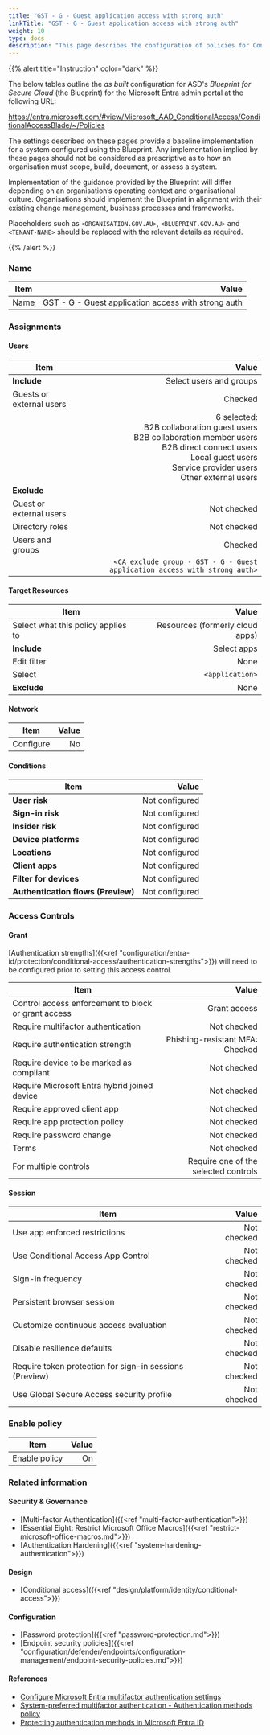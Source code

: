 ```yaml
---
title: "GST - G - Guest application access with strong auth"
linkTitle: "GST - G - Guest application access with strong auth"
weight: 10
type: docs
description: "This page describes the configuration of policies for Conditional Access within Microsoft Entra ID associated with systems built according to the guidance provided by ASD's Blueprint for Secure Cloud."
---
```


{{% alert title="Instruction" color="dark" %}}

The below tables outline the *as built* configuration for ASD's *Blueprint for Secure Cloud* (the Blueprint) for the Microsoft Entra admin portal at the following URL:

<https://entra.microsoft.com/#view/Microsoft_AAD_ConditionalAccess/ConditionalAccessBlade/~/Policies>

The settings described on these pages provide a baseline implementation for a system configured using the Blueprint. Any implementation implied by these pages should not be considered as prescriptive as to how an organisation must scope, build, document, or assess a system.

Implementation of the guidance provided by the Blueprint will differ depending on an organisation’s operating context and organisational culture. Organisations should implement the Blueprint in alignment with their existing change management, business processes and frameworks.

Placeholders such as `<ORGANISATION.GOV.AU>`, `<BLUEPRINT.GOV.AU>` and `<TENANT-NAME>` should be replaced with the relevant details as required.

{{% /alert %}}

### Name

| Item |                                               Value |
| ---- | --------------------------------------------------: |
| Name | GST - G - Guest application access with strong auth |

### Assignments

#### Users

| Item                     |                                                                                                                                                                             Value |
| ------------------------ | --------------------------------------------------------------------------------------------------------------------------------------------------------------------------------: |
| **Include**              |                                                                                                                                                           Select users and groups |
| Guests or external users |                                                                                                                                                                           Checked |
|                          | 6 selected:<br>B2B collaboration guest users<br>B2B collaboration member users<br>B2B direct connect users<br>Local guest users<br>Service provider users<br>Other external users |
| **Exclude**              |                                                                                                                                                                                   |
| Guest or external users  |                                                                                                                                                                       Not checked |
| Directory roles          |                                                                                                                                                                       Not checked |
| Users and groups         |                                                                                                                                                                           Checked |
|                          |                                                                                                        `<CA exclude group - GST - G - Guest application access with strong auth>` |

#### Target Resources

| Item                               |                           Value |
| ---------------------------------- | ------------------------------: |
| Select what this policy applies to | Resources (formerly cloud apps) |
| **Include**                        |                     Select apps |
| Edit filter                        |                            None |
| Select                             |                 `<application>` |
| **Exclude**                        |                            None |

#### Network

| Item      | Value |
| --------- | ----: |
| Configure |    No |

#### Conditions

| Item                               |          Value |
| ---------------------------------- | -------------: |
| **User risk**                      | Not configured |
| **Sign-in risk**                   | Not configured |
| **Insider risk**                   | Not configured |
| **Device platforms**               | Not configured |
| **Locations**                      | Not configured |
| **Client apps**                    | Not configured |
| **Filter for devices**             | Not configured |
| **Authentication flows (Preview)** | Not configured |

### Access Controls

#### Grant

[Authentication strengths]({{<ref "configuration/entra-id/protection/conditional-access/authentication-strengths">}}) will need to be configured prior to setting this access control.

| Item                                                |                                Value |
| --------------------------------------------------- | -----------------------------------: |
| Control access enforcement to block or grant access |                         Grant access |
| Require multifactor authentication                  |                          Not checked |
| Require authentication strength                     |   Phishing-resistant MFA:<br>Checked |
| Require device to be marked as compliant            |                          Not checked |
| Require Microsoft Entra hybrid joined device        |                          Not checked |
| Require approved client app                         |                          Not checked |
| Require app protection policy                       |                          Not checked |
| Require password change                             |                          Not checked |
| Terms                                               |                          Not checked |
| For multiple controls                               | Require one of the selected controls |

#### Session

| Item                                                    |       Value |
| ------------------------------------------------------- | ----------: |
| Use app enforced restrictions                           | Not checked |
| Use Conditional Access App Control                      | Not checked |
| Sign-in frequency                                       | Not checked |
| Persistent browser session                              | Not checked |
| Customize continuous access evaluation                  | Not checked |
| Disable resilience defaults                             | Not checked |
| Require token protection for sign-in sessions (Preview) | Not checked |
| Use Global Secure Access security profile               | Not checked |

### Enable policy

| Item          | Value |
| ------------- | ----: |
| Enable policy |    On |

### Related information

#### Security & Governance

* [Multi-factor Authentication]({{<ref "multi-factor-authentication">}})
* [Essential Eight: Restrict Microsoft Office Macros]({{<ref "restrict-microsoft-office-macros.md">}})
* [Authentication Hardening]({{<ref "system-hardening-authentication">}})

#### Design

* [Conditional access]({{<ref "design/platform/identity/conditional-access">}})

#### Configuration

* [Password protection]({{<ref "password-protection.md">}})
* [Endpoint security policies]({{<ref "configuration/defender/endpoints/configuration-management/endpoint-security-policies.md">}})

#### References

* [Configure Microsoft Entra multifactor authentication settings](https://learn.microsoft.comentra/identity/authentication/howto-mfa-mfasettings)
* [System-preferred multifactor authentication - Authentication methods policy](https://learn.microsoft.com/entra/identity/authentication/concept-system-preferred-multifactor-authentication)
* [Protecting authentication methods in Microsoft Entra ID](https://learn.microsoft.com/entra/identity/authentication/concept-authentication-default-enablement)

